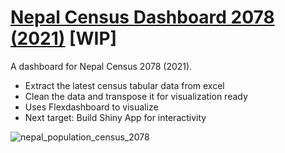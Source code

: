 # [Nepal Census Dashboard 2078 (2021)](https://rugnepal.github.io/nepalcensus2078/) [WIP]

A dashboard for Nepal Census 2078 (2021).

- Extract the latest census tabular data from excel 
- Clean the data and transpose it for visualization ready
- Uses Flexdashboard to visualize
- Next target: Build Shiny App for interactivity

![nepal_population_census_2078](https://user-images.githubusercontent.com/8600091/230250461-b42cbf75-54d1-49c3-8e3a-8ea09da2b209.png)



